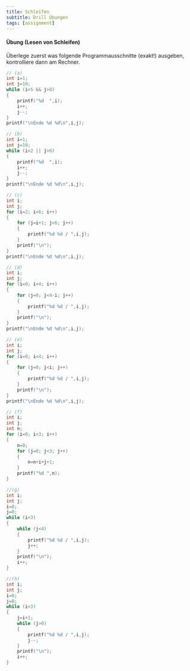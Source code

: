 ```yaml
---
title: Schleifen
subtitle: Drill Übungen
tags: [assignment]
---
```


#### Übung (Lesen von Schleifen)

Überlege zuerst was folgende Programmausschnitte (exakt!) ausgeben, kontrolliere dann am Rechner. 


```c
// (a)
int i=1;
int j=10;
while (i<5 && j>8) 
{
    printf("%d  ",i);
    i++;
    j--;
}
printf("\nEnde %d %d\n",i,j);
```


```c
// (b)
int i=1;
int j=10;
while (i<2 || j>6) 
{
    printf("%d  ",i);
    i++;
    j--;
}
printf("\nEnde %d %d\n",i,j);
```


```c
// (c)
int i;
int j;
for (i=2; i<6; i++) 
{
    for (j=i+1; j<6; j++) 
    {
        printf("%d %d / ",i,j);
    }
    printf("\n");
}
printf("\nEnde %d %d\n",i,j);
```


```c
// (d)
int i;
int j;
for (i=0; i<4; i++) 
{
    for (j=0; j<4-i; j++) 
    {
        printf("%d %d / ",i,j);
    }
    printf("\n");
}
printf("\nEnde %d %d\n",i,j);
```

```c
// (e)
int i;
int j;
for (i=0; i<4; i++) 
{
    for (j=0; j<i; j++) 
    {
        printf("%d %d / ",i,j);
    }
    printf("\n");
}
printf("\nEnde %d %d\n",i,j);
```

```c
// (f)
int i;
int j;
int n;
for (i=0; i<3; i++) 
{
    n=0;
    for (j=0; j<3; j++) 
    {
        n=n+i+j+1;
    }
    printf("%d ",n);
}
```

```c
//(g)
int i;
int j;
i=0;
j=0;
while (i<3) 
{
    while (j<4) 
    {
        printf("%d %d / ",i,j);
        j++;
    }
    printf("\n");
    i++;
}
```


```c
//(h)
int i;
int j;
i=0;
j=0;
while (i<3) 
{
    j=i+1;
    while (j>0) 
    {
        printf("%d %d / ",i,j);
        j--;
    }
    printf("\n");
    i++;
}
```

